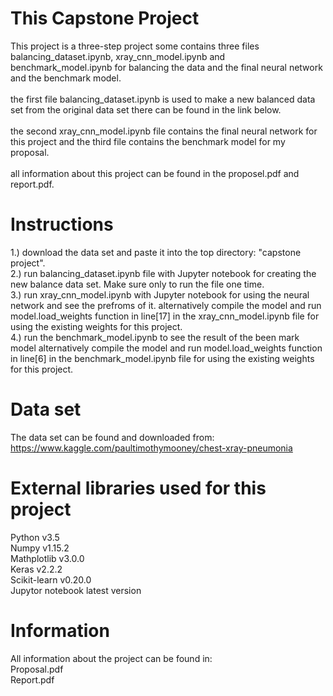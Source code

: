 # This Capstone Project
This project is a three-step project some contains three files balancing_dataset.ipynb, xray_cnn_model.ipynb and benchmark_model.ipynb for balancing the data and the final neural network and the benchmark model.
<br>
<br>
the first file balancing_dataset.ipynb is used to make a new balanced data set from the original data set there can be found in the link below.
<br>
<br>
the second xray_cnn_model.ipynb file contains the final neural network for this project and the third file contains the benchmark model for my proposal.
<br>
<br>
all information about this project can be found in the proposel.pdf and report.pdf.

# Instructions
1.) download the data set and paste it into the top directory: "capstone project".
<br>
2.) run balancing_dataset.ipynb file with Jupyter notebook for creating the new balance data set. Make sure only to run the file one time.
<br>
3.) run xray_cnn_model.ipynb with Jupyter notebook for using the neural network and see the prefroms of it.
    alternatively compile the model and run model.load_weights function in line[17] in the xray_cnn_model.ipynb file for using the existing weights for this project.
<br> 
4.) run the benchmark_model.ipynb to see the result of the been mark model
    alternatively compile the model and run model.load_weights function in line[6] in the benchmark_model.ipynb file for using the existing weights for this project.

# Data set
The data set can be found and downloaded from:
https://www.kaggle.com/paultimothymooney/chest-xray-pneumonia

# External libraries used for this project
Python v3.5
<br>
Numpy v1.15.2
<br>
Mathplotlib v3.0.0
<br>
Keras v2.2.2
<br>
Scikit-learn v0.20.0
<br>
Jupytor notebook latest version

# Information
All information about the project can be found in:
<br>
Proposal.pdf
<br>
Report.pdf
